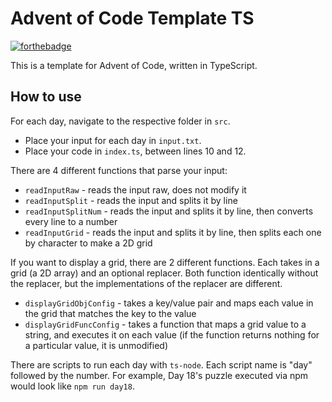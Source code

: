 # Advent of Code Template TS

[![forthebadge](https://forthebadge.com/images/badges/powered-by-water.svg)](https://forthebadge.com)

This is a template for Advent of Code, written in TypeScript.

## How to use

For each day, navigate to the respective folder in `src`.
* Place your input for each day in `input.txt`.
* Place your code in `index.ts`, between lines 10 and 12.

There are 4 different functions that parse your input:
* `readInputRaw` - reads the input raw, does not modify it
* `readInputSplit` - reads the input and splits it by line
* `readInputSplitNum` - reads the input and splits it by line, then converts every line to a number
* `readInputGrid` - reads the input and splits it by line, then splits each one by character to make a 2D grid

If you want to display a grid, there are 2 different functions. Each takes in a grid (a 2D array) and an optional replacer. Both function identically without the replacer, but the implementations of the replacer are different.
* `displayGridObjConfig` - takes a key/value pair and maps each value in the grid that matches the key to the value
* `displayGridFuncConfig` - takes a function that maps a grid value to a string, and executes it on each value (if the function returns nothing for a particular value, it is unmodified)

There are scripts to run each day with `ts-node`. Each script name is "day" followed by the number. For example, Day 18's puzzle executed via npm would look like `npm run day18`.
